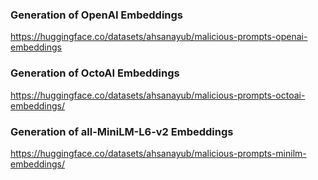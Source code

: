 ### Generation of OpenAI Embeddings

https://huggingface.co/datasets/ahsanayub/malicious-prompts-openai-embeddings


### Generation of OctoAI Embeddings

https://huggingface.co/datasets/ahsanayub/malicious-prompts-octoai-embeddings/


### Generation of all-MiniLM-L6-v2 Embeddings
https://huggingface.co/datasets/ahsanayub/malicious-prompts-minilm-embeddings/